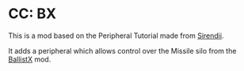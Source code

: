 # CC: BX
This is a mod based on the Peripheral Tutorial made from [Sirendii](https://github.com/SirEndii/CCTutorial).

It adds a peripheral which allows control over the Missile silo from the [BallistX](https://www.curseforge.com/minecraft/mc-mods/ballistix) mod.